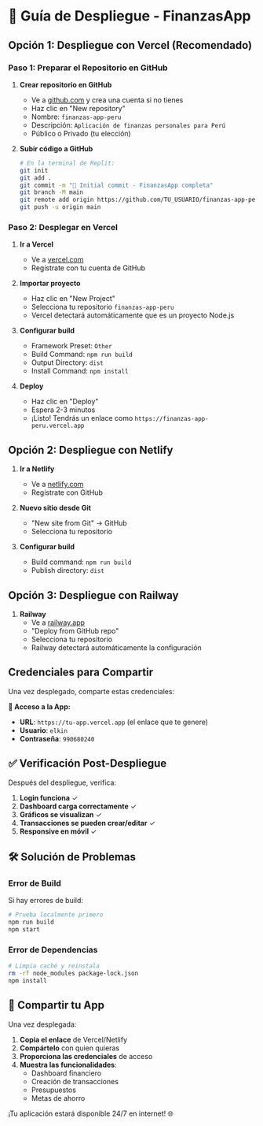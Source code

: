 # 🚀 Guía de Despliegue - FinanzasApp

## Opción 1: Despliegue con Vercel (Recomendado)

### Paso 1: Preparar el Repositorio en GitHub

1. **Crear repositorio en GitHub**
   - Ve a [github.com](https://github.com) y crea una cuenta si no tienes
   - Haz clic en "New repository"
   - Nombre: `finanzas-app-peru`
   - Descripción: `Aplicación de finanzas personales para Perú`
   - Público o Privado (tu elección)

2. **Subir código a GitHub**
   ```bash
   # En la terminal de Replit:
   git init
   git add .
   git commit -m "🎉 Initial commit - FinanzasApp completa"
   git branch -M main
   git remote add origin https://github.com/TU_USUARIO/finanzas-app-peru.git
   git push -u origin main
   ```

### Paso 2: Desplegar en Vercel

1. **Ir a Vercel**
   - Ve a [vercel.com](https://vercel.com)
   - Regístrate con tu cuenta de GitHub

2. **Importar proyecto**
   - Haz clic en "New Project"
   - Selecciona tu repositorio `finanzas-app-peru`
   - Vercel detectará automáticamente que es un proyecto Node.js

3. **Configurar build**
   - Framework Preset: `Other`
   - Build Command: `npm run build`
   - Output Directory: `dist`
   - Install Command: `npm install`

4. **Deploy**
   - Haz clic en "Deploy"
   - Espera 2-3 minutos
   - ¡Listo! Tendrás un enlace como `https://finanzas-app-peru.vercel.app`

## Opción 2: Despliegue con Netlify

1. **Ir a Netlify**
   - Ve a [netlify.com](https://netlify.com)
   - Regístrate con GitHub

2. **Nuevo sitio desde Git**
   - "New site from Git" → GitHub
   - Selecciona tu repositorio

3. **Configurar build**
   - Build command: `npm run build`
   - Publish directory: `dist`

## Opción 3: Despliegue con Railway

1. **Railway**
   - Ve a [railway.app](https://railway.app)
   - "Deploy from GitHub repo"
   - Selecciona tu repositorio
   - Railway detectará automáticamente la configuración

## Credenciales para Compartir

Una vez desplegado, comparte estas credenciales:

**🔐 Acceso a la App:**
- **URL**: `https://tu-app.vercel.app` (el enlace que te genere)
- **Usuario**: `elkin`
- **Contraseña**: `990680240`

## ✅ Verificación Post-Despliegue

Después del despliegue, verifica:

1. **Login funciona** ✓
2. **Dashboard carga correctamente** ✓
3. **Gráficos se visualizan** ✓
4. **Transacciones se pueden crear/editar** ✓
5. **Responsive en móvil** ✓

## 🛠️ Solución de Problemas

### Error de Build
Si hay errores de build:
```bash
# Prueba localmente primero
npm run build
npm start
```

### Error de Dependencias
```bash
# Limpia caché y reinstala
rm -rf node_modules package-lock.json
npm install
```

## 📱 Compartir tu App

Una vez desplegada:

1. **Copia el enlace** de Vercel/Netlify
2. **Compártelo** con quien quieras
3. **Proporciona las credenciales** de acceso
4. **Muestra las funcionalidades**:
   - Dashboard financiero
   - Creación de transacciones
   - Presupuestos
   - Metas de ahorro

¡Tu aplicación estará disponible 24/7 en internet! 🌐